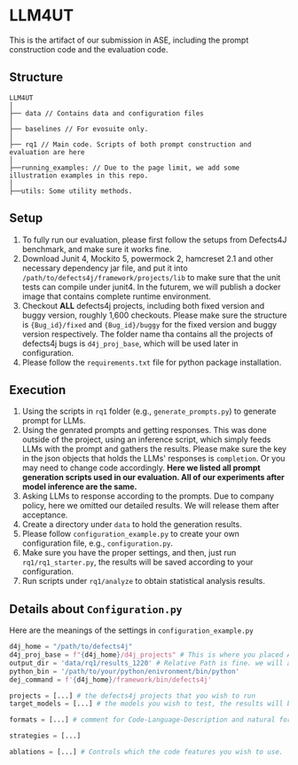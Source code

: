 # LLM4UT

This is the artifact of our submission in ASE, including the prompt construction code and the evaluation code.


## Structure
```
LLM4UT
│
├── data // Contains data and configuration files
│
├── baselines // For evosuite only.
│
├── rq1 // Main code. Scripts of both prompt construction and evaluation are here
│
├──running_examples: // Due to the page limit, we add some illustration examples in this repo.
│
├──utils: Some utility methods.
```

## Setup

1. To fully run our evaluation, please first follow the setups from Defects4J benchmark, and make sure it works fine.
2. Download Junit 4, Mockito 5, powermock 2, hamcreset 2.1 and other necessary dependency jar file, and put it into `/path/to/defects4j/framework/projects/lib` to make sure that the unit tests can compile under junit4. In the futurem, we will publish a docker image that contains complete runtime environment.
3. Checkout **ALL** defects4j projects, including both fixed version and buggy version, roughly 1,600 checkouts. Please make sure the structure is `{Bug_id}/fixed` and `{Bug_id}/buggy` for the fixed version and buggy version respectively. 
The folder name tha contains all the projects of defects4j bugs is `d4j_proj_base`, which will be used later in configuration.
4. Please follow the `requirements.txt` file for python package installation.

## Execution 
1. Using the scripts in `rq1` folder (e.g., `generate_prompts.py`) to generate prompt for LLMs.
2. Using the genrated prompts and getting responses. This was done outside of the project, using an inference script, which simply feeds LLMs with the prompt and gathers the results. Please make sure the key in the json objects that holds the LLMs' responses is `completion`. Or you may need to change code accordingly.
   **Here we listed all prompt generation scripts used in our evaluation. All of our experiments after model inference are the same.**
3. Asking LLMs to response according to the prompts. Due to company policy, here we omitted our detailed results. We will release them after acceptance.
4. Create a directory under `data` to hold the generation results.
5. Please follow `configuration_example.py` to create your own configuration file, e.g., `configuration.py`.
6. Make sure you have the proper settings, and then, just run `rq1/rq1_starter.py`, the results will be saved according to your configuration.
7. Run scripts under `rq1/analyze` to obtain statistical analysis results.

## Details about `Configuration.py`
Here are the meanings of the settings in `configuration_example.py`

```python
d4j_home = "/path/to/defects4j"
d4j_proj_base = f"{d4j_home}/d4j_projects" # This is where you placed ALL defects4j projects
output_dir = 'data/rq1/results_1220' # Relative Path is fine. we will automatically insert the path to LLM4UT project.
python_bin = '/path/to/your/python/enivronment/bin/python' 
dej_command = f'{d4j_home}/framework/bin/defects4j'

projects = [...] # the defects4j projects that you wish to run
target_models = [...] # the models you wish to test, the results will be placed under the folder with the model names.

formats = [...] # comment for Code-Language-Description and natural for Natural-Language-Description. Details can be found in running_examples.

strategies = [...]

ablations = [...] # Controls which the code features you wish to use.
```









